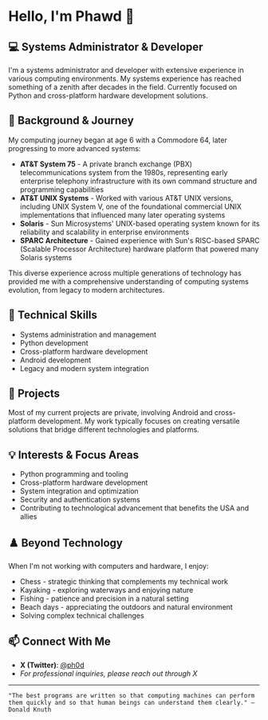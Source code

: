 # Hello, I'm Phawd 👋

## 💻 Systems Administrator & Developer

I'm a systems administrator and developer with extensive experience in various computing environments. My systems experience has reached something of a zenith after decades in the field. Currently focused on Python and cross-platform hardware development solutions.

## 🧠 Background & Journey

My computing journey began at age 6 with a Commodore 64, later progressing to more advanced systems:

- **AT&T System 75** - A private branch exchange (PBX) telecommunications system from the 1980s, representing early enterprise telephony infrastructure with its own command structure and programming capabilities
- **AT&T UNIX Systems** - Worked with various AT&T UNIX versions, including UNIX System V, one of the foundational commercial UNIX implementations that influenced many later operating systems
- **Solaris** - Sun Microsystems' UNIX-based operating system known for its reliability and scalability in enterprise environments
- **SPARC Architecture** - Gained experience with Sun's RISC-based SPARC (Scalable Processor Architecture) hardware platform that powered many Solaris systems

This diverse experience across multiple generations of technology has provided me with a comprehensive understanding of computing systems evolution, from legacy to modern architectures.

## 🔧 Technical Skills
- Systems administration and management
- Python development
- Cross-platform hardware development
- Android development
- Legacy and modern system integration

## 🚀 Projects

Most of my current projects are private, involving Android and cross-platform development. My work typically focuses on creating versatile solutions that bridge different technologies and platforms.

## 💡 Interests & Focus Areas

- Python programming and tooling
- Cross-platform hardware development
- System integration and optimization
- Security and authentication systems
- Contributing to technological advancement that benefits the USA and allies

## ♟️ Beyond Technology

When I'm not working with computers and hardware, I enjoy:
- Chess - strategic thinking that complements my technical work
- Kayaking - exploring waterways and enjoying nature
- Fishing - patience and precision in a natural setting
- Beach days - appreciating the outdoors and natural environment
- Solving complex technical challenges

## 📫 Connect With Me

- **X (Twitter)**: [@ph0d](https://twitter.com/ph0d)
- *For professional inquiries, please reach out through X*

---

```
"The best programs are written so that computing machines can perform them quickly and so that human beings can understand them clearly." — Donald Knuth
```
